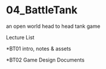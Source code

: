 # 04_BattleTank
an open world head to head tank game



Lecture List

*BT01 intro, notes & assets

*BT02 Game Design Documents
